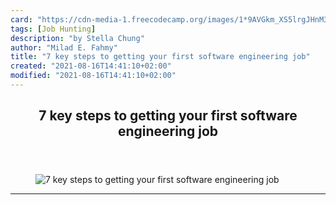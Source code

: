 ```yaml
---
card: "https://cdn-media-1.freecodecamp.org/images/1*9AVGkm_XS5lrgJHnM3iRCg.png"
tags: [Job Hunting]
description: "by Stella Chung"
author: "Milad E. Fahmy"
title: "7 key steps to getting your first software engineering job"
created: "2021-08-16T14:41:10+02:00"
modified: "2021-08-16T14:41:10+02:00"
---
```

<div class="site-wrapper">
<main id="site-main" class="site-main outer">
<div class="inner">
<article class="post-full post tag-job-hunting tag-life-lessons tag-software-development tag-technology tag-web-development ">
<header class="post-full-header">
<h1 class="post-full-title">7 key steps to getting your first software engineering job</h1>
</header>
<figure class="post-full-image">
<picture>
<source media="(max-width: 700px)" sizes="1px" srcset="data:image/gif;base64,R0lGODlhAQABAIAAAAAAAP///yH5BAEAAAAALAAAAAABAAEAAAIBRAA7 1w">
<source media="(min-width: 701px)" sizes="(max-width: 800px) 400px,
(max-width: 1170px) 700px,
1400px" srcset="https://cdn-media-1.freecodecamp.org/images/1*9AVGkm_XS5lrgJHnM3iRCg.png 300w,
https://cdn-media-1.freecodecamp.org/images/1*9AVGkm_XS5lrgJHnM3iRCg.png 600w,
https://cdn-media-1.freecodecamp.org/images/1*9AVGkm_XS5lrgJHnM3iRCg.png 1000w,
https://cdn-media-1.freecodecamp.org/images/1*9AVGkm_XS5lrgJHnM3iRCg.png 2000w">
<img onerror="this.style.display='none'" src="https://cdn-media-1.freecodecamp.org/images/1*9AVGkm_XS5lrgJHnM3iRCg.png" alt="7 key steps to getting your first software engineering job">
</picture>
</figure>
<section class="post-full-content">
<div class="post-content medium-migrated-article">
</div>
<hr>
</section>
</article>
</div>
</main>
</div>
<!-- Google Tag Manager (noscript) -->
<!-- End Google Tag Manager (noscript) -->
